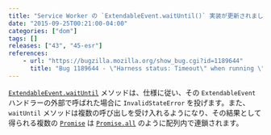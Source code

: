 ```yaml
---
title: "Service Worker の `ExtendableEvent.waitUntil()` 実装が更新されました"
date: "2015-09-25T00:21:00-04:00"
categories: ["dom"]
tags: []
releases: ["43", "45-esr"]
references:
    - url: "https://bugzilla.mozilla.org/show_bug.cgi?id=1189644"
      title: "Bug 1189644 - \"Harness status: Timeout\" when running \"extendable-event-waituntil.https.html\" test"
---
```

[`ExtendableEvent.waitUntil`](https://developer.mozilla.org/docs/Web/API/ExtendableEvent/waitUntil) メソッドは、仕様に従い、その `ExtendableEvent` ハンドラーの外部で呼ばれた場合に `InvalidStateError` を投げます。また、`waitUntil` メソッドは複数の呼び出しを受け入れるようになり、その結果として得られる複数の [`Promise`](https://developer.mozilla.org/docs/Web/JavaScript/Reference/Global_Objects/Promise) は [`Promise.all`](https://developer.mozilla.org/docs/Web/JavaScript/Reference/Global_Objects/Promise/all) のように配列内で連鎖されます。

